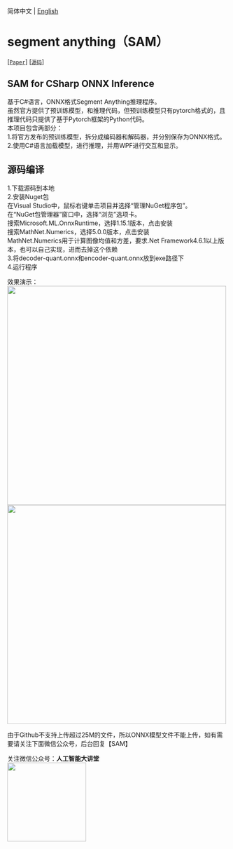 简体中文 | [English](README_EN.md)

# segment anything（SAM）
[[`Paper`](https://ai.facebook.com/research/publications/segment-anything/)] [[`源码`](https://github.com/facebookresearch/segment-anything/)]  


 ## SAM for CSharp ONNX Inference</h2>  
基于C#语言，ONNX格式Segment Anything推理程序。  
虽然官方提供了预训练模型，和推理代码，但预训练模型只有pytorch格式的，且推理代码只提供了基于Pytorch框架的Python代码。  
本项目包含两部分：  
1.将官方发布的预训练模型，拆分成编码器和解码器，并分别保存为ONNX格式。  
2.使用C#语言加载模型，进行推理，并用WPF进行交互和显示。  

 ## 源码编译</h2>  
 1.下载源码到本地  
 2.安装Nuget包  
 在Visual Studio中，鼠标右键单击项目并选择“管理NuGet程序包”。  
 在“NuGet包管理器”窗口中，选择“浏览”选项卡。  
 搜索Microsoft.ML.OnnxRuntime，选择1.15.1版本，点击安装  
 搜索MathNet.Numerics，选择5.0.0版本，点击安装  
 MathNet.Numerics用于计算图像均值和方差，要求.Net Framework4.6.1以上版本，也可以自己实现，进而去掉这个依赖  
 3.将decoder-quant.onnx和encoder-quant.onnx放到exe路径下  
 4.运行程序

 效果演示：   
<img width="500" src="https://user-images.githubusercontent.com/18625471/256461679-0a357c01-3a7d-41cd-9a83-411fca9a8787.jpg">   
<img width="500" src="https://user-images.githubusercontent.com/18625471/256462253-302bc6fb-f18e-4abc-ae69-5eacc3968a34.jpg">  

由于Github不支持上传超过25M的文件，所以ONNX模型文件不能上传，如有需要请关注下面微信公众号，后台回复【SAM】  

关注微信公众号：**人工智能大讲堂**    
<img width="180" src="https://user-images.githubusercontent.com/18625471/228743333-77abe467-2385-476d-86a2-e232c6482291.jpg">  

